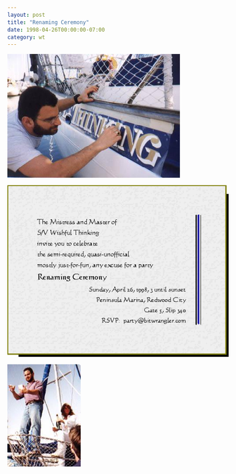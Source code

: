```yaml
---
layout: post
title: "Renaming Ceremony"
date: 1998-04-26T00:00:00-07:00
category: wt
---
```


![Applying the new name](/assets/img/photo/apply-new-name.jpg)




![The Mistress and Master of S/V Wishful Thinking invite you to celebrate the semi-required, quasi-unofficial mostly just-for-fun, any excuse for a party Renaming Ceremony](/assets/img/photo/renaming-invite.gif)




![The champagne toast](/assets/img/photo/renaming.jpg)
